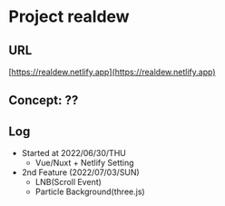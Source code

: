 # Project realdew

## URL

[https://realdew.netlify.app](https://realdew.netlify.app)

## Concept: ??

## Log

- Started at 2022/06/30/THU
  - Vue/Nuxt + Netlify Setting
- 2nd Feature (2022/07/03/SUN)
  - LNB(Scroll Event)
  - Particle Background(three.js)
